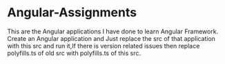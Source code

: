 # Angular-Assignments
This are the Angular applications I have done to learn Angular Framework.
Create an Angular application and Just replace the src of that application with this src and run it,If there is version related issues then replace polyfills.ts of old src with polyfills.ts of this src.
